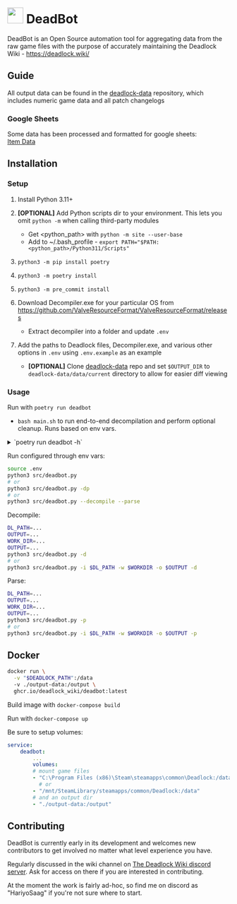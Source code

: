 # <img src="assets/Bebop_card.png" width="36">  DeadBot 
DeadBot is an Open Source automation tool for aggregating data from the raw game files with the purpose of accurately maintaining the Deadlock Wiki - https://deadlock.wiki/

## Guide
All output data can be found in the [deadlock-data](https://github.com/deadlock-wiki/deadlock-data) repository, which includes numeric game data and all patch changelogs

### Google Sheets 
Some data has been processed and formatted for google sheets:\
[Item Data](https://docs.google.com/spreadsheets/d/1p_uRmHc-XDJGBQeSbilOlMRboepZP5GMTsaFcFf--1c/edit?usp=sharing)

## Installation

### Setup 
1. Install Python 3.11+
2. **[OPTIONAL]** Add Python scripts dir to your environment. This lets you omit `python -m` when calling third-party modules
    - Get <python_path> with `python -m site --user-base`
    - Add to ~/.bash_profile - `export PATH="$PATH:<python_path>/Python311/Scripts"`

3. `python3 -m pip install poetry`
4. `python3 -m poetry install`
5. `python3 -m pre_commit install`
6. Download Decompiler.exe for your particular OS from https://github.com/ValveResourceFormat/ValveResourceFormat/releases 
    - Extract decompiler into a folder and update `.env`
7. Add the paths to Deadlock files, Decompiler.exe, and various other options in `.env` using `.env.example` as an example
    - **[OPTIONAL]** Clone [deadlock-data](https://github.com/deadlock-wiki/deadlock-data) repo and set `$OUTPUT_DIR` to `deadlock-data/data/current` directory to allow for easier diff viewing

### Usage

Run with `poetry run deadbot`

* `bash main.sh` to run end-to-end decompilation and perform optional cleanup. Runs based on env vars.

<details>

<summary>`poetry run deadbot -h`</summary>

```sh
usage: DeadBot [-h] [-i DL_PATH] [-w WORKDIR] [-n INPUTDIR] [-o OUTPUT] [--decompiler_cmd DECOMPILER_CMD] [--import_files IMPORT_FILES] [--build_num BUILD_NUM] [-v] [--iam_key IAM_KEY]
               [--iam_secret IAM_SECRET] [--bucket BUCKET] [-d] [-p] [-u] [-s] [-c] [--force]

Bot that lives to serve deadlock.wiki

options:
  -h, --help            show this help message and exit

path configs:
  -i DL_PATH, --dl_path DL_PATH
                        Path to Deadlock game files (also set with DEADLOCK_PATH environment variable)
  -w WORKDIR, --workdir WORKDIR
                        Directory for temp working files (also set with WORK_DIR environment variable)
  -n INPUTDIR, --inputdir INPUTDIR
                        Input directory for changelogs and wiki pages (also set with OUTPUT_DIR env variable)
  -o OUTPUT, --output OUTPUT
                        Output directory (also set with OUTPUT_DIR environment variable)
  --decompiler_cmd DECOMPILER_CMD
                        Command for Valve Resource Format tool (also set with DECOMPILER_CMD env variable)
  --import_files IMPORT_FILES
                        Import the decompiled game files from an S3 bucket
  --build_num BUILD_NUM
                        Build number of the game files to be used. Defaults to current build
  -v, --verbose         Print verbose output for extensive logging

s3 config:
  --iam_key IAM_KEY     AWS iam key for updating bucket (overrides IAM_KEY environment variable)
  --iam_secret IAM_SECRET
                        AWS iam secret for updating bucket (overrides IAM_SECRET environment variable)
  --bucket BUCKET       S3 bucket name to push to (overrides BUCKET environment variable)

bot actions:
  -d, --decompile       Decompiles Deadlock game files. (also set with DECOMPILE environment variable)
  -p, --parse           Parses decompiled game files into json and csv (overrides PARSE env variable)
  -u, --wiki_upload     Upload parsed data to the Wiki (also set with WIKI_UPLOAD environment variable)
  -s, --s3_push         Push current data to s3
  -c, --changelogs      Fetch/parse forum and local changelogs. (also set with CHANGELOGS env variable)
  --force               Forces decompilation even if game files and workdir versions match

Process Deadlock game files and extract data and stats
```

</details>

Run configured through env vars:

```sh
source .env
python3 src/deadbot.py
# or
python3 src/deadbot.py -dp
# or
python3 src/deadbot.py --decompile --parse
```

Decompile:

```sh
DL_PATH=...
OUTPUT=...
WORK_DIR=...
OUTPUT=...
python3 src/deadbot.py -d
# or
python3 src/deadbot.py -i $DL_PATH -w $WORKDIR -o $OUTPUT -d
```

Parse:

```sh
DL_PATH=...
OUTPUT=...
WORK_DIR=...
OUTPUT=...
python3 src/deadbot.py -p
# or
python3 src/deadbot.py -i $DL_PATH -w $WORKDIR -o $OUTPUT -p
```

## Docker

```sh
docker run \
  -v "$DEADLOCK_PATH":/data
  -v ./output-data:/output \
  ghcr.io/deadlock_wiki/deadbot:latest
```

Build image with `docker-compose build`

Run with `docker-compose up`

Be sure to setup volumes:

```yml
service:
    deadbot:
        ...
        volumes:
        # mount game files
        - "C:\Program Files (x86)\Steam\steamapps\common\Deadlock:/data"
          # or
        - "/mnt/SteamLibrary/steamapps/common/Deadlock:/data"
        # and an output dir
        - "./output-data:/output"
```

## Contributing
DeadBot is currently early in its development and welcomes new contributors to get involved no matter what level experience you have.

Regularly discussed in the wiki channel on [The Deadlock Wiki discord server](https://discord.com/invite/3FJpr53dfu). Ask for access on there if you are interested in contributing.

At the moment the work is fairly ad-hoc, so find me on discord as "HariyoSaag" if you're not sure where to start.
